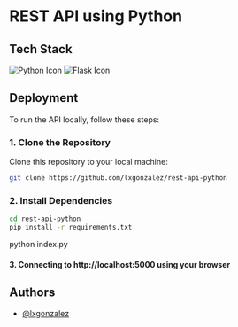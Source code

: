 
# REST API using Python

## Tech Stack

![Python Icon](https://img.icons8.com/color/python.png)
![Flask Icon](https://img.icons8.com/ffffff/flask.png)

## Deployment

To run the API locally, follow these steps:

### 1. Clone the Repository
Clone this repository to your local machine:
```bash
git clone https://github.com/lxgonzalez/rest-api-python
```
### 2. Install Dependencies
```bash
cd rest-api-python
pip install -r requirements.txt
```

python index.py

#### 3. Connecting to http://localhost:5000 using your browser

## Authors

- [@lxgonzalez](https://github.com/lxgonzalez)